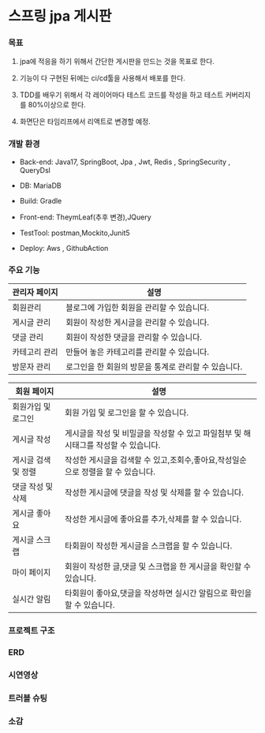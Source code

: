 # 스프링 jpa 게시판

### 목표
 
  1. jpa에 적응을 하기 위해서 간단한 게시판을 만드는 것을 목표로 한다. 


  2. 기능이 다 구현된 뒤에는 ci/cd툴을 사용해서 배포를 한다.


  3. TDD를 배우기 위해서 각 레이어마다 테스트 코드를 작성을 하고 테스트 커버리지를 80%이상으로 한다.


  4. 화면단은 타임리프에서 리액트로 변경할 예정.


### 개발 환경

- Back-end: Java17, SpringBoot, Jpa , Jwt, Redis , SpringSecurity , QueryDsl

- DB: MariaDB

- Build: Gradle

- Front-end: TheymLeaf(추후 변경),JQuery

- TestTool: postman,Mockito,Junit5

- Deploy: Aws , GithubAction

### 주요 기능

| 관리자 페이지 | 설명                             |
|---------|--------------------------------|
| 회원관리    | 블로그에 가입한 회원을  관리할 수 있습니다.      |
| 게시글 관리  | 회원이 작성한 게시글을 관리할 수 있습니다.       |
| 댓글 관리   | 회원이 작성한 댓글을 관리할 수 있습니다.        |
| 카테고리 관리 | 만들어 놓은 카테고리를 관리할 수 있습니다.       |
| 방문자 관리  | 로그인을 한 회원의 방문을 통계로 관리할 수 있습니다. |

| 회원 페이지      | 설명                                               |
|-------------|--------------------------------------------------|
| 회원가입 및 로그인  | 회원 가입 및 로그인을 할 수 있습니다.                           |
| 게시글 작성      | 게시글을 작성 및 비밀글을 작성할 수 있고 파일첨부 및 해시태그를 작성할 수 있습니다. |
| 게시글 검색 및 정렬 | 작성한 게시글을 검색할 수 있고,조회수,좋아요,작성일순으로 정렬을 할 수 있습니다.   |
| 댓글 작성 및 삭제  | 작성한 게시글에 댓글을 작성 및 삭제를 할 수 있습니다.                  |
| 게시글 좋아요     | 작성한 게시글에 좋아요를 추가,삭제를 할 수 있습니다.                   |
| 게시글 스크랩     | 타회원이 작성한 게시글을 스크랩을 할 수 있습니다.                     |
| 마이 페이지      | 회원이 작성한 글,댓글 및 스크랩을 한 게시글을 확인할 수 있습니다.           |
| 실시간 알림      | 타회원이 좋아요,댓글을 작성하면 실시간 알림으로 확인을 할 수 있습니다.         |

### 프로젝트 구조

### ERD

### 시연영상

### 트러블 슈팅

### 소감
